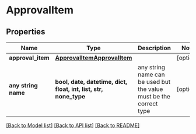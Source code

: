 # ApprovalItem


## Properties
Name | Type | Description | Notes
------------ | ------------- | ------------- | -------------
**approval_item** | [**ApprovalItemApprovalItem**](ApprovalItemApprovalItem.md) |  | [optional] 
**any string name** | **bool, date, datetime, dict, float, int, list, str, none_type** | any string name can be used but the value must be the correct type | [optional]

[[Back to Model list]](../README.md#documentation-for-models) [[Back to API list]](../README.md#documentation-for-api-endpoints) [[Back to README]](../README.md)


